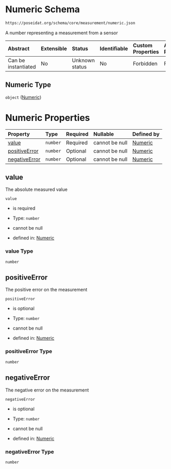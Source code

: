 # Numeric Schema

```txt
https://poseidat.org/schema/core/measurement/numeric.json
```

A number representing a measurement from a sensor

| Abstract            | Extensible | Status         | Identifiable | Custom Properties | Additional Properties | Access Restrictions | Defined In                                                                   |
| :------------------ | :--------- | :------------- | :----------- | :---------------- | :-------------------- | :------------------ | :--------------------------------------------------------------------------- |
| Can be instantiated | No         | Unknown status | No           | Forbidden         | Forbidden             | none                | [numeric.json](schemas/core/measurement/numeric.json "open original schema") |

## Numeric Type

`object` ([Numeric](numeric.md))

# Numeric Properties

| Property                        | Type     | Required | Nullable       | Defined by                                                                                                                           |
| :------------------------------ | :------- | :------- | :------------- | :----------------------------------------------------------------------------------------------------------------------------------- |
| [value](#value)                 | `number` | Required | cannot be null | [Numeric](numeric-properties-value.md "https://poseidat.org/schema/core/measurement/numeric.json#/properties/value")                 |
| [positiveError](#positiveerror) | `number` | Optional | cannot be null | [Numeric](numeric-properties-positiveerror.md "https://poseidat.org/schema/core/measurement/numeric.json#/properties/positiveError") |
| [negativeError](#negativeerror) | `number` | Optional | cannot be null | [Numeric](numeric-properties-negativeerror.md "https://poseidat.org/schema/core/measurement/numeric.json#/properties/negativeError") |

## value

The absolute measured value

`value`

*   is required

*   Type: `number`

*   cannot be null

*   defined in: [Numeric](numeric-properties-value.md "https://poseidat.org/schema/core/measurement/numeric.json#/properties/value")

### value Type

`number`

## positiveError

The positive error on the measurement

`positiveError`

*   is optional

*   Type: `number`

*   cannot be null

*   defined in: [Numeric](numeric-properties-positiveerror.md "https://poseidat.org/schema/core/measurement/numeric.json#/properties/positiveError")

### positiveError Type

`number`

## negativeError

The negative error on the measurement

`negativeError`

*   is optional

*   Type: `number`

*   cannot be null

*   defined in: [Numeric](numeric-properties-negativeerror.md "https://poseidat.org/schema/core/measurement/numeric.json#/properties/negativeError")

### negativeError Type

`number`
